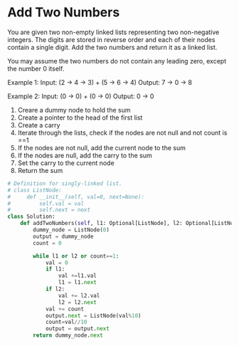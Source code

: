 # Add Two Numbers

You are given two non-empty linked lists representing two non-negative integers. The digits are stored in reverse order and each of their nodes contain a single digit. Add the two numbers and return it as a linked list.

You may assume the two numbers do not contain any leading zero, except the number 0 itself.

Example 1: Input: (2 -> 4 -> 3) + (5 -> 6 -> 4) Output: 7 -> 0 -> 8

Example 2: Input: (0 -> 0) + (0 -> 0) Output: 0 -> 0

1. Creare a dummy node to hold the sum
2. Create a pointer to the head of the first list
3. Create a carry
4. Iterate through the lists, check if the nodes are not null and not count is ==1
5. If the nodes are not null, add the current node to the sum
6. If the nodes are null, add the carry to the sum
7. Set the carry to the current node
8. Return the sum

```py
# Definition for singly-linked list.
# class ListNode:
#     def __init__(self, val=0, next=None):
#         self.val = val
#         self.next = next
class Solution:
    def addTwoNumbers(self, l1: Optional[ListNode], l2: Optional[ListNode]) -> Optional[ListNode]:
        dummy_node = ListNode(0)
        output = dummy_node
        count = 0

        while l1 or l2 or count==1:
            val = 0
            if l1:
                val +=l1.val
                l1 = l1.next
            if l2:
                val += l2.val
                l2 = l2.next
            val += count
            output.next = ListNode(val%10)
            count=val//10
            output = output.next
        return dummy_node.next
```
